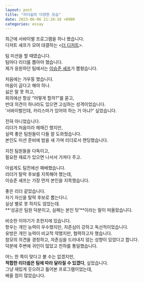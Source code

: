```yaml
---
layout: post
title: "리더쉽의 다양한 모습"
date: 2023-06-06 21:10:18 +0900
categories: essay
---
```


최근에 서바이벌 프로그램을 하나 봤습니다.  
디저트 셰프가 모여 대결하는 <[더 디저트](https://www.tving.com/contents/P001710707)>.

팀 미션을 할 때였습니다.  
팀마다 리더를 뽑아야 했습니다.  
제가 응원하던 팀에서는 [이승준 셰프](https://www.youtube.com/watch?v=ieIYxQOG40M)가 뽑혔습니다.

처음에는 갸우뚱 했습니다.  
마음이 곱다고 해야 하나.  
싫은 말 못 하고,  
회의에선 항상 “어떻게 할까?”를 묻고,  
반대 의견이 하나라도 있으면 고심하는 성격이었습니다.  
‘서바이벌인데, 카리스마가 있어야 하는 거 아냐?’ 싶었습니다.

전혀 아니었습니다.  
리더가 처음이라 헤매긴 했지만,  
실력 좋은 팀원들이 다들 잘 도와줬습니다.  
본인도 미션 준비에 밤을 새 가며 리더로서 랜딩했습니다.

지친 팀원들을 다독이고,  
필요한 재료가 있으면 나서서 가져다 주고.

아쉽게도 팀전에선 패배했습니다.  
리더가 탈락 후보를 지목해야 했는데,  
이승준 셰프는 가장 먼저 본인을 지목했습니다.

좋은 리더 같았습니다.  
자기 자신을 탈락 후보로 뽑는다니.  
실상 별로 못 하지도 않았는데.  
**‘성공은 팀원 덕분이고, 실패는 본인 탓’**이라는 말이 떠올랐습니다.

비슷한 이야기가 초한지에 있습니다.  
항우는 개인 능력이 우수했지만, 자존심이 강하고 독선적이었습니다.  
유방은 개인 능력이 비교적 약했지만, 협력하고자 했습니다.  
참모의 의견을 경청하고, 자존심을 드러내지 않는 성향이 있었다고 합니다.  
덕분에 주변에 귀인이 많았고 천하를 통일했습니다.

어느 한 쪽이 맞다고 볼 수는 없겠지만,  
**적합한 리더쉽은 팀에 따라 달라질 수 있겠다**, 싶었습니다.  
그냥 재밌게 웃으려고 틀어본 프로그램이었는데,  
배울 점이 많았습니다.
